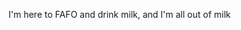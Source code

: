 I'm here to FAFO and drink milk, and I'm all out of milk

<!---
andypaulchen/andypaulchen is a ✨ special ✨ repository because its `README.md` (this file) appears on your GitHub profile.
You can click the Preview link to take a look at your changes.
--->
